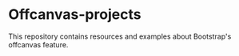 # Offcanvas-projects
This repository contains resources and examples about Bootstrap's offcanvas feature.
